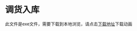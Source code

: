 # 调货入库

此文件是exe文件，需要下载到本地浏览，请点击[下载地址](http://resource.3cwdb.com/kailong-donghua/简单进货-调货入库.exe)下载动画

